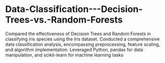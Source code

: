 # Data-Classification---Decision-Trees-vs.-Random-Forests
Compared the effectiveness of Decision Trees and Random Forests in classifying iris species using the Iris dataset. Conducted a comprehensive data classification analysis, encompassing preprocessing, feature scaling, and algorithm implementation. Leveraged Python, pandas for data manipulation, and scikit-learn for machine learning tasks
